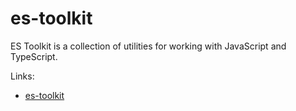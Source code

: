 # es-toolkit

ES Toolkit is a collection of utilities for working with JavaScript and TypeScript.

Links:

- [es-toolkit](https://es-toolkit.slash.page)
